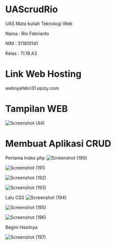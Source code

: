 # UAScrudRio

UAS Mata kuliah Teknologi Web 

Nama : Rio Febrianto

NIM : 311810141

Kelas : TI.18.A3

# Link Web Hosting
webnyafebri31.epizy.com


# Tampilan WEB

![Screenshot (44)](https://user-images.githubusercontent.com/46512504/87562532-580a3e00-c6e8-11ea-8257-d2f503581317.png)

# Membuat Aplikasi CRUD

Pertama Index.php
![Screenshot (190)](https://user-images.githubusercontent.com/46512504/87562951-da92fd80-c6e8-11ea-888d-75f817ff903a.png)

![Screenshot (191)](https://user-images.githubusercontent.com/46512504/87563036-f7c7cc00-c6e8-11ea-8ea8-e95185d8f0e0.png)

![Screenshot (192)](https://user-images.githubusercontent.com/46512504/87563090-0ada9c00-c6e9-11ea-8034-bed6504f2f79.png)

![Screenshot (193)](https://user-images.githubusercontent.com/46512504/87563145-17f78b00-c6e9-11ea-8115-fd506932d11c.png)

Lalu CSS
![Screenshot (194)](https://user-images.githubusercontent.com/46512504/87563242-3198d280-c6e9-11ea-9f3d-bbb14968e56b.png)

![Screenshot (195)](https://user-images.githubusercontent.com/46512504/87563257-365d8680-c6e9-11ea-8995-4f82a4883f44.png)

![Screenshot (196)](https://user-images.githubusercontent.com/46512504/87563283-3e1d2b00-c6e9-11ea-99c6-16fb5231b979.png)

Begini Hasilnya

![Screenshot (197)](https://user-images.githubusercontent.com/46512504/87563742-c7346200-c6e9-11ea-8c8a-8d9bb7cb4701.png)
